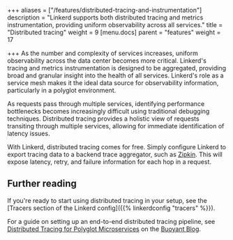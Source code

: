 +++
aliases = ["/features/distributed-tracing-and-instrumentation"]
description = "Linkerd supports both distributed tracing and metrics instrumentation, providing uniform observability across all services."
title = "Distributed tracing"
weight = 9
[menu.docs]
parent = "features"
weight = 17

+++
As the number and complexity of services increases, uniform observability across
the data center becomes more critical. Linkerd's tracing and metrics
instrumentation is designed to be aggregated, providing broad and granular
insight into the health of all services. Linkerd's role as a service mesh makes
it the ideal data source for observability information, particularly in a
polyglot environment.

As requests pass through multiple services, identifying performance bottlenecks
becomes increasingly difficult using traditional debugging techniques.
Distributed tracing provides a holistic view of requests transiting through
multiple services, allowing for immediate identification of latency issues.

With Linkerd, distributed tracing comes for free. Simply configure Linkerd to
export tracing data to a backend trace aggregator, such as
[Zipkin](http://zipkin.io). This will expose latency, retry, and failure
information for each hop in a request.

## Further reading

If you're ready to start using distributed tracing in your setup, see the
[Tracers section of the Linkerd config]({{% linkerdconfig "tracers" %}}).

For a guide on setting up an end-to-end distributed tracing pipeline, see
[Distributed Tracing for Polyglot Microservices](https://blog.buoyant.io/2016/05/17/distributed-tracing-for-polyglot-microservices/)
on the [Buoyant Blog](https://blog.buoyant.io).
